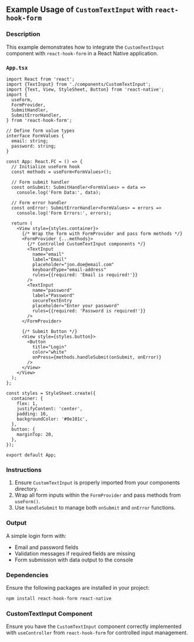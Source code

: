 ## Example Usage of `CustomTextInput` with `react-hook-form`

### Description

This example demonstrates how to integrate the `CustomTextInput` component with `react-hook-form` in a React Native application.

### `App.tsx`

```tsx
import React from 'react';
import {TextInput} from './components/CustomTextInput';
import {Text, View, StyleSheet, Button} from 'react-native';
import {
  useForm,
  FormProvider,
  SubmitHandler,
  SubmitErrorHandler,
} from 'react-hook-form';

// Define form value types
interface FormValues {
  email: string;
  password: string;
}

const App: React.FC = () => {
  // Initialize useForm hook
  const methods = useForm<FormValues>();

  // Form submit handler
  const onSubmit: SubmitHandler<FormValues> = data =>
    console.log('Form Data:', data);

  // Form error handler
  const onError: SubmitErrorHandler<FormValues> = errors =>
    console.log('Form Errors:', errors);

  return (
    <View style={styles.container}>
      {/* Wrap the form with FormProvider and pass form methods */}
      <FormProvider {...methods}>
        {/* Controlled CustomTextInput components */}
        <TextInput
          name="email"
          label="Email"
          placeholder="jon.doe@email.com"
          keyboardType="email-address"
          rules={{required: 'Email is required!'}}
        />
        <TextInput
          name="password"
          label="Password"
          secureTextEntry
          placeholder="Enter your password"
          rules={{required: 'Password is required!'}}
        />
      </FormProvider>

      {/* Submit Button */}
      <View style={styles.button}>
        <Button
          title="Login"
          color="white"
          onPress={methods.handleSubmit(onSubmit, onError)}
        />
      </View>
    </View>
  );
};

const styles = StyleSheet.create({
  container: {
    flex: 1,
    justifyContent: 'center',
    padding: 16,
    backgroundColor: '#0e101c',
  },
  button: {
    marginTop: 20,
  },
});

export default App;
```

### Instructions

1. Ensure `CustomTextInput` is properly imported from your components directory.
2. Wrap all form inputs within the `FormProvider` and pass methods from `useForm()`.
3. Use `handleSubmit` to manage both `onSubmit` and `onError` functions.

### Output

A simple login form with:

- Email and password fields
- Validation messages if required fields are missing
- Form submission with data output to the console

### Dependencies

Ensure the following packages are installed in your project:

```bash
npm install react-hook-form react-native
```

### CustomTextInput Component

Ensure you have the `CustomTextInput` component correctly implemented with `useController` from `react-hook-form` for controlled input management.
